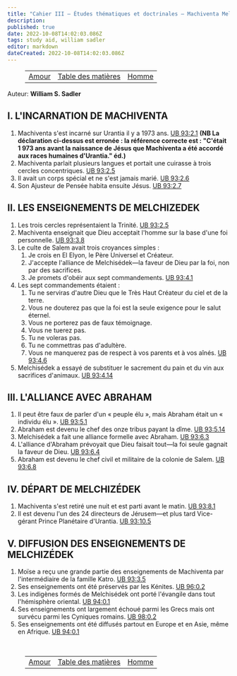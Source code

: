 ```yaml
---
title: "Cahier III — Études thématiques et doctrinales — Machiventa Melchisédek"
description: 
published: true
date: 2022-10-08T14:02:03.086Z
tags: study aid, william sadler
editor: markdown
dateCreated: 2022-10-08T14:02:03.086Z
---
```


<figure class="table chapter-navigator">
	<table>
		<tbody>
		<tr>
			<td><a href="/fr/article/William_S_Sadler/Workbook_3_Topical_and_Doctrinal_Studies/Love">Amour</a></td>
			<td><a href="/fr/article/William_S_Sadler/Workbook_3_Topical_and_Doctrinal_Studies/Index">Table des matières</a></td>
			<td><a href="/fr/article/William_S_Sadler/Workbook_3_Topical_and_Doctrinal_Studies/Man">Homme</a></td>
		</tr>
		</tbody>
	</table>
</figure>

Auteur: **William S. Sadler**

## I. L'INCARNATION DE MACHIVENTA

1. Machiventa s'est incarné sur Urantia il y a 1973 ans. [UB 93:2.1](/en/The_Urantia_Book/93#p2_1)
	**(NB La déclaration ci-dessus est erronée : la référence correcte est : "C'était 1 973 ans avant la naissance de Jésus que Machiventa a été accordé aux races humaines d'Urantia." éd.)**
2. Machiventa parlait plusieurs langues et portait une cuirasse à trois cercles concentriques. [UB 93:2.5](/en/The_Urantia_Book/93#p2_5)
3. Il avait un corps spécial et ne s'est jamais marié. [UB 93:2.6](/en/The_Urantia_Book/93#p2_6)
4. Son Ajusteur de Pensée habita ensuite Jésus. [UB 93:2.7](/en/The_Urantia_Book/93#p2_7)

## II. LES ENSEIGNEMENTS DE MELCHIZEDEK

1. Les trois cercles représentaient la Trinité. [UB 93:2.5](/en/The_Urantia_Book/93#p2_5)
2. Machiventa enseignait que Dieu acceptait l'homme sur la base d'une foi personnelle. [UB 93:3.8](/en/The_Urantia_Book/93#p3_8)
3. Le culte de Salem avait trois croyances simples :
	1. Je crois en El Elyon, le Père Universel et Créateur.
	2. J'accepte l'alliance de Melchisédek—la faveur de Dieu par la foi, non par des sacrifices.
	3. Je promets d'obéir aux sept commandements. [UB 93:4.1](/en/The_Urantia_Book/93#p4_1)
4. Les sept commandements étaient :
	1. Tu ne serviras d'autre Dieu que le Très Haut Créateur du ciel et de la terre.
	2. Vous ne douterez pas que la foi est la seule exigence pour le salut éternel.
	3. Vous ne porterez pas de faux témoignage.
	4. Vous ne tuerez pas.
	5. Tu ne voleras pas.
	6. Tu ne commettras pas d'adultère.
	7. Vous ne manquerez pas de respect à vos parents et à vos aînés. [UB 93:4.6](/en/The_Urantia_Book/93#p4_6)
5. Melchisédek a essayé de substituer le sacrement du pain et du vin aux sacrifices d'animaux. [UB 93:4.14](/en/The_Urantia_Book/93#p4_14)

## III. L'ALLIANCE AVEC ABRAHAM

1. Il peut être faux de parler d'un « peuple élu », mais Abraham était un « individu élu ». [UB 93:5.1](/en/The_Urantia_Book/93#p5_1)
2. Abraham est devenu le chef des onze tribus payant la dîme. [UB 93:5.14](/en/The_Urantia_Book/93#p5_14)
3. Melchisédek a fait une alliance formelle avec Abraham. [UB 93:6.3](/en/The_Urantia_Book/93#p6_3)
4. L'alliance d'Abraham prévoyait que Dieu faisait tout—la foi seule gagnait la faveur de Dieu. [UB 93:6.4](/en/The_Urantia_Book/93#p6_4)
5. Abraham est devenu le chef civil et militaire de la colonie de Salem. [UB 93:6.8](/en/The_Urantia_Book/93#p6_8)

## IV. DÉPART DE MELCHIZÉDEK

1. Machiventa s'est retiré une nuit et est parti avant le matin. [UB 93:8.1](/en/The_Urantia_Book/93#p8_1)
2. Il est devenu l'un des 24 directeurs de Jérusem—et plus tard Vice-gérant Prince Planétaire d'Urantia. [UB 93:10.5](/en/The_Urantia_Book/93#p10_5)

## V. DIFFUSION DES ENSEIGNEMENTS DE MELCHIZÉDEK

1. Moïse a reçu une grande partie des enseignements de Machiventa par l'intermédiaire de la famille Katro. [UB 93:3.5](/en/The_Urantia_Book/93#p3_5)
2. Ses enseignements ont été préservés par les Kénites. [UB 96:0.2](/en/The_Urantia_Book/96#p0_2)
3. Les indigènes formés de Melchisédek ont ​​porté l'évangile dans tout l'hémisphère oriental. [UB 94:0.1](/en/The_Urantia_Book/94#p0_1)
4. Ses enseignements ont largement échoué parmi les Grecs mais ont survécu parmi les Cyniques romains. [UB 98:0.2](/en/The_Urantia_Book/98#p0_2)
5. Ses enseignements ont été diffusés partout en Europe et en Asie, même en Afrique. [UB 94:0.1](/en/The_Urantia_Book/94#p0_1)


<br>

<figure class="table chapter-navigator">
	<table>
		<tbody>
		<tr>
			<td><a href="/fr/article/William_S_Sadler/Workbook_3_Topical_and_Doctrinal_Studies/Love">Amour</a></td>
			<td><a href="/fr/article/William_S_Sadler/Workbook_3_Topical_and_Doctrinal_Studies/Index">Table des matières</a></td>
			<td><a href="/fr/article/William_S_Sadler/Workbook_3_Topical_and_Doctrinal_Studies/Man">Homme</a></td>
		</tr>
		</tbody>
	</table>
</figure>